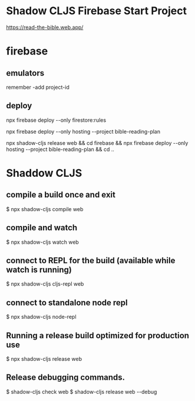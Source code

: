 # Shadow CLJS Firebase Start Project

https://read-the-bible.web.app/

# firebase

## emulators

remember -add project-id

## deploy

npx firebase deploy --only firestore:rules

npx firebase deploy --only hosting --project bible-reading-plan

npx shadow-cljs release web && cd firebase && npx firebase deploy --only hosting --project bible-reading-plan && cd ..

# Shaddow CLJS

## compile a build once and exit
$ npx shadow-cljs compile web

## compile and watch
$ npx shadow-cljs watch web

## connect to REPL for the build (available while watch is running)
$ npx shadow-cljs cljs-repl web

## connect to standalone node repl
$ npx shadow-cljs node-repl

## Running a release build optimized for production use
$ npx shadow-cljs release web

## Release debugging commands.
$ shadow-cljs check web
$ shadow-cljs release web --debug
